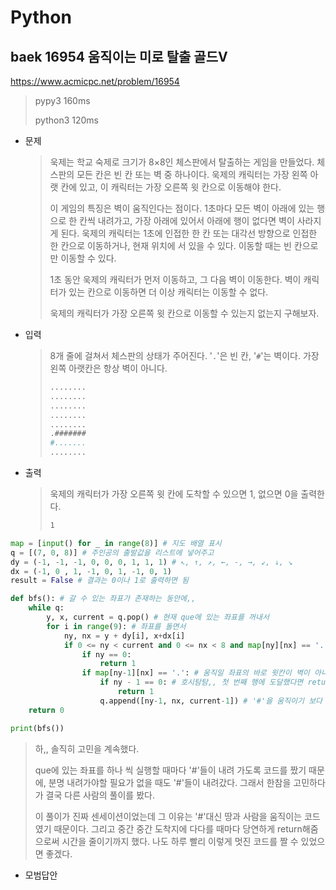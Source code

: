 # Python

## baek 16954 움직이는 미로 탈출 골드V

https://www.acmicpc.net/problem/16954



> pypy3 160ms
>
> python3 120ms



* 문제

  > 욱제는 학교 숙제로 크기가 8×8인 체스판에서 탈출하는 게임을 만들었다. 체스판의 모든 칸은 빈 칸 또는 벽 중 하나이다. 욱제의 캐릭터는 가장 왼쪽 아랫 칸에 있고, 이 캐릭터는 가장 오른쪽 윗 칸으로 이동해야 한다.
  >
  > 이 게임의 특징은 벽이 움직인다는 점이다. 1초마다 모든 벽이 아래에 있는 행으로 한 칸씩 내려가고, 가장 아래에 있어서 아래에 행이 없다면 벽이 사라지게 된다. 욱제의 캐릭터는 1초에 인접한 한 칸 또는 대각선 방향으로 인접한 한 칸으로 이동하거나, 현재 위치에 서 있을 수 있다. 이동할 때는 빈 칸으로만 이동할 수 있다.
  >
  > 1초 동안 욱제의 캐릭터가 먼저 이동하고, 그 다음 벽이 이동한다. 벽이 캐릭터가 있는 칸으로 이동하면 더 이상 캐릭터는 이동할 수 없다.
  > 
  > 욱제의 캐릭터가 가장 오른쪽 윗 칸으로 이동할 수 있는지 없는지 구해보자.
  
* 입력

  > 8개 줄에 걸쳐서 체스판의 상태가 주어진다. '`.`'은 빈 칸, '`#`'는 벽이다. 가장 왼쪽 아랫칸은 항상 벽이 아니다.
  >
  > ```bash
  > ........
  > ........
  > ........
  > ........
  > ........
  > .#######
  > #.......
  > ........
  > ```

* 출력

  > 욱제의 캐릭터가 가장 오른쪽 윗 칸에 도착할 수 있으면 1, 없으면 0을 출력한다.
  >
  > ```bash
  > 1
  > ```



```python
map = [input() for _ in range(8)] # 지도 배열 표시
q = [(7, 0, 8)] # 주인공의 출발값을 리스트에 넣어주고
dy = (-1, -1, -1, 0, 0, 0, 1, 1, 1) # ↖, ↑, ↗, ←, -, →, ↙, ↓, ↘
dx = (-1, 0 , 1, -1, 0, 1, -1, 0, 1)
result = False # 결과는 0이나 1로 출력하면 됨

def bfs(): # 갈 수 있는 좌표가 존재하는 동안에,,
    while q:
        y, x, current = q.pop() # 현재 que에 있는 좌표를 꺼내서
        for i in range(9): # 좌표를 돌면서
            ny, nx = y + dy[i], x+dx[i]
            if 0 <= ny < current and 0 <= nx < 8 and map[ny][nx] == '.': # 지도에서 벗어나지 않고
                if ny == 0:
                    return 1
                if map[ny-1][nx] == '.': # 움직일 좌표의 바로 윗칸이 벽이 아니거나, 현재 좌표가 벽이 아니라면
                    if ny - 1 == 0: # 호시탐탐,, 첫 번째 행에 도달했다면 return
                        return 1
                    q.append([ny-1, nx, current-1]) # '#'을 움직이기 보다 땅과 사람을 움직임.
    return 0

print(bfs())
```

> 하,, 솔직히 고민을 계속했다.
>
> que에 있는 좌표를 하나 씩 실행할 때마다 '#'들이 내려 가도록 코드를 짰기 때문에, 분명 내려가야할 필요가 없을 때도 '#'들이 내려갔다. 그래서 한참을 고민하다가 결국 다른 사람의 풀이를 봤다.
>
> 이 풀이가 진짜 센세이션이었는데 그 이유는 '#'대신 땅과 사람을 움직이는 코드였기 때문이다. 그리고 중간 중간 도착지에 다다를 때마다 당연하게 return해줌으로써 시간을 줄이기까지 했다. 나도 하루 빨리 이렇게 멋진 코드를 짤 수 있었으면 좋겠다.



* 모범답안

  ```python
  
  ```
  
  > 
  >